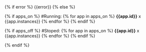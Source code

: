 {% if error %}
{{error}}
{% else %}

{% if apps_on %}
#Running:
{% for app in apps_on %} **{{app.id}}** x {{app.instances}}
{% endfor %}
{% endif %}

{% if apps_off %}
#Stoped:
{% for app in apps_on %} **{{app.id}}** x {{app.instances}}
{% endfor %}
{% endif %}

{% endif %}

